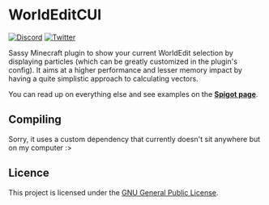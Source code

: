 # WorldEditCUI
[![Discord](https://img.shields.io/discord/489135856284729384.svg?label=Discord&logo=discord&logoColor=fff)](https://discord.gg/vGCUzHq)
[![Twitter](https://img.shields.io/twitter/follow/KennyTVN.svg?label=Twitter)](https://twitter.com/KennyTVN)

Sassy Minecraft plugin to show your current WorldEdit selection by displaying particles (which can be greatly customized in the plugin's config).
It aims at a higher performance and lesser memory impact by having a quite simplistic approach to calculating vectors.

You can read up on everything else and see examples on the [**Spigot page**](https://www.spigotmc.org/resources/worldeditcui.60726/).

## Compiling
Sorry, it uses a custom dependency that currently doesn't sit anywhere but on my computer :>

## Licence
This project is licensed under the [GNU General Public License](http://www.gnu.org/licenses/gpl-3.0).

